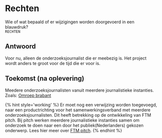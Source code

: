 # Rechten

Wie of wat bepaald of er wijzigingen worden doorgevoerd in een blauwdruk?   
`RECHTEN`

## Antwoord
Voor nu, alleen de onderzoeksjournalist die er meebezig is. Het project wordt anders te groot voor de tijd die er voor is.

## Toekomst (na oplevering)
Meedere onderzoeksjournalisten vanuit meerdere journalistieke instanties. Zoals: [Omroep brabant](https://www.omroepbrabant.nl/)

{% hint style='working' %}
Er moet nog een verwijzing worden toegevoegd, naar een productrichting voor het samenwerkingsverband met meerdere onderzoeksjournalisten. Dit heeft betrekking op de ontwikkeling van FTM pitch. Bij pitch werken meerdere journalistieke instanties samen om onderzoek te doen naar een door het publiek(Nederlanders) gekozen onderwerp. Lees hier meer over [FTM pitch](https://www.ftm.nl/pitch/).
{% endhint %}